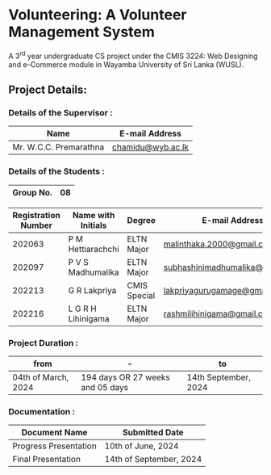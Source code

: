 # Volunteering: A Volunteer Management System

A 3<sup>rd</sup> year undergraduate CS project under the CMIS 3224: Web Designing and e–Commerce module in Wayamba University of Sri Lanka (WUSL).

## Project Details:

### Details of the Supervisor :

| Name                   | E-mail Address    |
| ---------------------- | ----------------- |
| Mr. W.C.C. Premarathna | chamidu@wyb.ac.lk |

### Details of the Students :

| Group No. | 08  |
| --------- | --- |

| Registration Number | Name with Initials | Degree       | E-mail Address                  |
| ------------------- | ------------------ | ------------ | ------------------------------- |
| 202063              | P M Hettiarachchi  | ELTN Major   | malinthaka.2000@gmail.com       |
| 202097              | P V S Madhumalika  | ELTN Major   | subhashinimadhumalika@gmail.com |
| 202213              | G R Lakpriya       | CMIS Special | lakpriyagurugamage@gmail.com    |
| 202216              | L G R H Lihinigama | ELTN Major   | rashmilihinigama@gmail.com      |

### Project Duration :

| from                | -                                | to                   |
| ------------------- | -------------------------------- | -------------------- |
| 04th of March, 2024 | 194 days OR 27 weeks and 05 days | 14th September, 2024 |

### Documentation :

| Document Name         | Submitted Date          |
| --------------------- | ----------------------- |
| Progress Presentation | 10th of June, 2024      |
| Final Presentation    | 14th of September, 2024 |
